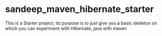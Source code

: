 # sandeep_maven_hibernate_starter
This is a Starter project, its purpose is to just give you a basic skeleton on which you can experiment with Hibernate, java with maven
